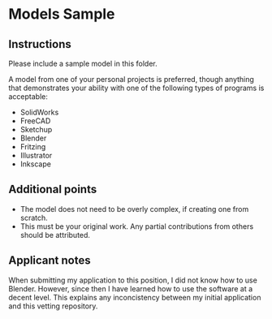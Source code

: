 Models Sample
==============

Instructions
------------

Please include a sample model in this folder. 

A model from one of your personal projects is preferred, though anything that demonstrates your ability with one of the following types of programs is acceptable:

* SolidWorks
* FreeCAD
* Sketchup
* Blender
* Fritzing
* Illustrator
* Inkscape

Additional points
------------------

* The model does not need to be overly complex, if creating one from scratch.
* This must be your original work. Any partial contributions from others should be attributed. 

Applicant notes
----------------

When submitting my application to this position, I did not know how to use Blender. However, since then I have learned how to use the software at a decent level. This explains any inconcistency between my initial application and this vetting repository.
